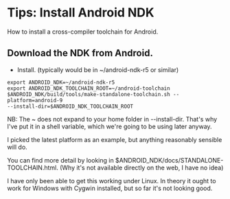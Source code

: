 Tips: Install Android NDK
===
How to install a cross-compiler toolchain for Android.

Download the NDK from Android.
---
* Install. (typically would be in ~/android-ndk-r5 or similar)

```shell
export ANDROID_NDK=~/android-ndk-r5
export ANDROID_NDK_TOOLCHAIN_ROOT=~/android-toolchain
$ANDROID_NDK/build/tools/make-standalone-toolchain.sh --platform=android-9
--install-dir=$ANDROID_NDK_TOOLCHAIN_ROOT
```

NB: The ~ does not expand to your home folder in --install-dir. That's why I've put it in a shell
variable, which we're going to be using later anyway.

I picked the latest platform as an example, but anything reasonably sensible will do.

You can find more detail by looking in
$ANDROID\_NDK/docs/STANDALONE-TOOLCHAIN.html. (Why it's not
available directly on the web, I have no idea)

I have only been able to get this working under Linux. In theory it ought to work for Windows with
Cygwin installed, but so far it's not looking good.

<!---
 vi: ft=markdown
 -->
